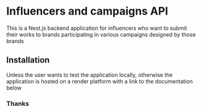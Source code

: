 # Influencers and campaigns API

This is a Nest.js backend application for influencers who want to submit their works to brands participating in various campaigns designed by those brands

## Installation
Unless the user wants to test the application locally, otherwise the application is hosted on a render platform with a link to the documentation below


### Thanks